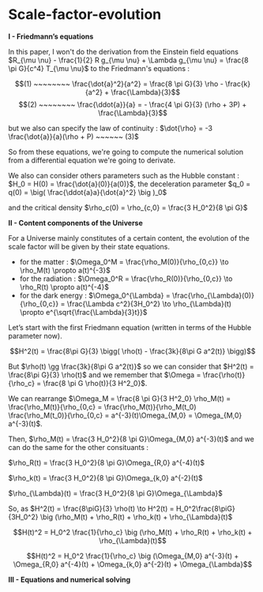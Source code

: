 # Scale-factor-evolution

$\textbf{I - Friedmann's equations}$

In this paper, I won't do the derivation from the Einstein field equations $R_{\mu \nu} - \frac{1}{2} R g_{\mu \nu} + \Lambda g_{\mu \nu} = \frac{8 \pi G}{c^4} T_{\mu \nu}$ to the Friedmann's equations :

$$(1) ~~~~~~~~ \frac{\dot{a}^2}{a^2} = \frac{8 \pi G}{3} \rho - \frac{k}{a^2} + \frac{\Lambda}{3}$$
$$(2) ~~~~~~~~ \frac{\ddot{a}}{a} = - \frac{4 \pi G}{3} (\rho + 3P) + \frac{\Lambda}{3}$$

but we also can specify the law of continuity : $\dot{\rho} = -3 \frac{\dot{a}}{a}(\rho + P) ~~~~~~ (3)$

So from these equations, we're going to compute the numerical solution from a differential equation we're going to derivate.

We also can consider others parameters such as the Hubble constant : $H_0 = H(0) = \frac{\dot{a}(0)}{a(0)}$,
the deceleration parameter $q_0 = q(0) = \big( \frac{\ddot{a}a}{\dot{a}^2} \big )_0$

and the critical density $\rho_c(0) = \rho_{c,0} = \frac{3 H_0^2}{8 \pi G}$

$\textbf{II - Content components of the Universe}$

For a Universe mainly constitutes of a certain content, the evolution of the scale factor will be given by their state equations.

- for the matter : $\Omega_0^M = \frac{\rho_M(0)}{\rho_{0,c}} \to \rho_M(t) \propto a(t)^{-3}$
- for the radiation : $\Omega_0^R = \frac{\rho_R(0)}{\rho_{0,c}} \to \rho_R(t) \propto a(t)^{-4}$
- for the dark energy : $\Omega_0^{\Lambda} = \frac{\rho_{\Lambda}(0)}{\rho_{0,c}} = \frac{\Lambda c^2}{3H_0^2} \to \rho_{\Lambda}(t) \propto e^{\sqrt{\frac{\Lambda}{3}t}}$

Let’s start with the first Friedmann equation (written in terms of the Hubble parameter now).

$$H^2(t) = \frac{8\pi G}{3} \bigg( \rho(t) - \frac{3k}{8\pi G a^2(t)} \bigg)$$

But $\rho(t) \gg \frac{3k}{8\pi G a^2(t)}$ so we can consider that $H^2(t) = \frac{8\pi G}{3} \rho(t)$ and we remember that $\Omega = \frac{\rho(t)}{\rho_c} = \frac{8 \pi G \rho(t)}{3 H^2_0}$.

We can rearrange $\Omega_M =  \frac{8 \pi G}{3 H^2_0} \rho_M(t) = \frac{\rho_M(t)}{\rho_{0,c} = \frac{\rho_M(t)}{\rho_M(t_0) \frac{\rho_M(t_0)}{\rho_{0,c} = a^{-3}(t)\Omega_{M,0} = \Omega_{M,0} a^{-3}(t)$.

Then, $\rho_M(t) = \frac{3 H_0^2}{8 \pi G}\Omega_{M,0} a^{-3}(t)$ and we can do the same for the other consituants : 

$\rho_R(t) = \frac{3 H_0^2}{8 \pi G}\Omega_{R,0} a^{-4}(t)$

$\rho_k(t) = \frac{3 H_0^2}{8 \pi G}\Omega_{k,0} a^{-2}(t)$

$\rho_{\Lambda}(t) = \frac{3 H_0^2}{8 \pi G}\Omega_{\Lambda}$

So, as $H^2(t) = \frac{8\piG}{3} \rho(t) \to H^2(t) = H_0^2\frac{8\piG}{3H_0^2} \big (\rho_M(t) + \rho_R(t) +  \rho_k(t) + \rho_{\Lambda}(t)$

$$H(t)^2 = H_0^2 \frac{1}{\rho_c} \big (\rho_M(t) + \rho_R(t) +  \rho_k(t) + \rho_{\Lambda}(t)$$

$$H(t)^2 = H_0^2 \frac{1}{\rho_c} \big (\Omega_{M,0} a^{-3}(t) + \Omega_{R,0} a^{-4}(t) +  \Omega_{k,0} a^{-2}(t) + \Omega_{\Lambda}$$

 $\textbf{III - Equations and numerical solving}$ 


